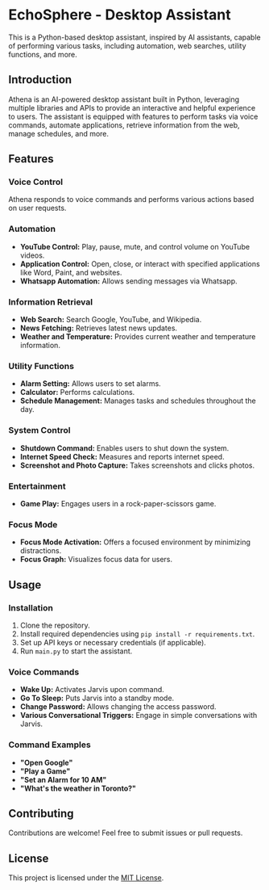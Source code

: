# EchoSphere - Desktop Assistant

This is a Python-based desktop assistant, inspired by AI assistants, capable of performing various tasks, including automation, web searches, utility functions, and more.

## Introduction

Athena is an AI-powered desktop assistant built in Python, leveraging multiple libraries and APIs to provide an interactive and helpful experience to users. The assistant is equipped with features to perform tasks via voice commands, automate applications, retrieve information from the web, manage schedules, and more.

## Features

### Voice Control

Athena responds to voice commands and performs various actions based on user requests.

### Automation

- **YouTube Control:** Play, pause, mute, and control volume on YouTube videos.
- **Application Control:** Open, close, or interact with specified applications like Word, Paint, and websites.
- **Whatsapp Automation:** Allows sending messages via Whatsapp.

### Information Retrieval

- **Web Search:** Search Google, YouTube, and Wikipedia.
- **News Fetching:** Retrieves latest news updates.
- **Weather and Temperature:** Provides current weather and temperature information.

### Utility Functions

- **Alarm Setting:** Allows users to set alarms.
- **Calculator:** Performs calculations.
- **Schedule Management:** Manages tasks and schedules throughout the day.

### System Control

- **Shutdown Command:** Enables users to shut down the system.
- **Internet Speed Check:** Measures and reports internet speed.
- **Screenshot and Photo Capture:** Takes screenshots and clicks photos.

### Entertainment

- **Game Play:** Engages users in a rock-paper-scissors game.

### Focus Mode

- **Focus Mode Activation:** Offers a focused environment by minimizing distractions.
- **Focus Graph:** Visualizes focus data for users.

## Usage

### Installation

1. Clone the repository.
2. Install required dependencies using `pip install -r requirements.txt`.
3. Set up API keys or necessary credentials (if applicable).
4. Run `main.py` to start the assistant.

### Voice Commands

- **Wake Up:** Activates Jarvis upon command.
- **Go To Sleep:** Puts Jarvis into a standby mode.
- **Change Password:** Allows changing the access password.
- **Various Conversational Triggers:** Engage in simple conversations with Jarvis.

### Command Examples

- **"Open Google"**
- **"Play a Game"**
- **"Set an Alarm for 10 AM"**
- **"What's the weather in Toronto?"**

## Contributing

Contributions are welcome! Feel free to submit issues or pull requests.

## License

This project is licensed under the [MIT License](LICENSE).
